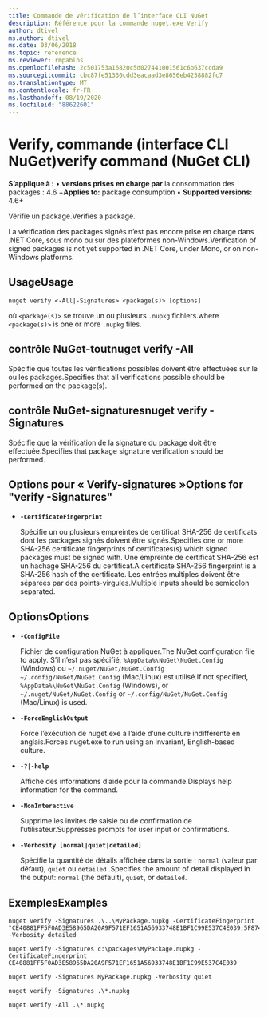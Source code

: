 ```yaml
---
title: Commande de vérification de l’interface CLI NuGet
description: Référence pour la commande nuget.exe Verify
author: dtivel
ms.author: dtivel
ms.date: 03/06/2018
ms.topic: reference
ms.reviewer: rmpablos
ms.openlocfilehash: 2c501753a16820c5d027441001561c6b637ccda9
ms.sourcegitcommit: cbc87fe51330cdd3eacaad3e8656eb4258882fc7
ms.translationtype: MT
ms.contentlocale: fr-FR
ms.lasthandoff: 08/19/2020
ms.locfileid: "88622601"
---
```

# <a name="verify-command-nuget-cli"></a><span data-ttu-id="1d135-103">Verify, commande (interface CLI NuGet)</span><span class="sxs-lookup"><span data-stu-id="1d135-103">verify command (NuGet CLI)</span></span>

<span data-ttu-id="1d135-104">**S’applique à :** &bullet; **versions prises en charge par** la consommation des packages : 4.6 +</span><span class="sxs-lookup"><span data-stu-id="1d135-104">**Applies to:** package consumption &bullet; **Supported versions:** 4.6+</span></span>

<span data-ttu-id="1d135-105">Vérifie un package.</span><span class="sxs-lookup"><span data-stu-id="1d135-105">Verifies a package.</span></span>

<span data-ttu-id="1d135-106">La vérification des packages signés n’est pas encore prise en charge dans .NET Core, sous mono ou sur des plateformes non-Windows.</span><span class="sxs-lookup"><span data-stu-id="1d135-106">Verification of signed packages is not yet supported in .NET Core, under Mono, or on non-Windows platforms.</span></span>

## <a name="usage"></a><span data-ttu-id="1d135-107">Usage</span><span class="sxs-lookup"><span data-stu-id="1d135-107">Usage</span></span>

```cli
nuget verify <-All|-Signatures> <package(s)> [options]
```

<span data-ttu-id="1d135-108">où `<package(s)>` se trouve un ou plusieurs `.nupkg` fichiers.</span><span class="sxs-lookup"><span data-stu-id="1d135-108">where `<package(s)>` is one or more `.nupkg` files.</span></span>

## <a name="nuget-verify--all"></a><span data-ttu-id="1d135-109">contrôle NuGet-tout</span><span class="sxs-lookup"><span data-stu-id="1d135-109">nuget verify -All</span></span>

<span data-ttu-id="1d135-110">Spécifie que toutes les vérifications possibles doivent être effectuées sur le ou les packages.</span><span class="sxs-lookup"><span data-stu-id="1d135-110">Specifies that all verifications possible should be performed on the package(s).</span></span>

## <a name="nuget-verify--signatures"></a><span data-ttu-id="1d135-111">contrôle NuGet-signatures</span><span class="sxs-lookup"><span data-stu-id="1d135-111">nuget verify -Signatures</span></span>

<span data-ttu-id="1d135-112">Spécifie que la vérification de la signature du package doit être effectuée.</span><span class="sxs-lookup"><span data-stu-id="1d135-112">Specifies that package signature verification should be performed.</span></span>

## <a name="options-for-verify--signatures"></a><span data-ttu-id="1d135-113">Options pour « Verify-signatures »</span><span class="sxs-lookup"><span data-stu-id="1d135-113">Options for "verify -Signatures"</span></span>

- **`-CertificateFingerprint`**

  <span data-ttu-id="1d135-114">Spécifie un ou plusieurs empreintes de certificat SHA-256 de certificats dont les packages signés doivent être signés.</span><span class="sxs-lookup"><span data-stu-id="1d135-114">Specifies one or more SHA-256 certificate fingerprints of certificates(s) which signed packages must be signed with.</span></span> <span data-ttu-id="1d135-115">Une empreinte de certificat SHA-256 est un hachage SHA-256 du certificat.</span><span class="sxs-lookup"><span data-stu-id="1d135-115">A certificate SHA-256 fingerprint is a SHA-256 hash of the certificate.</span></span> <span data-ttu-id="1d135-116">Les entrées multiples doivent être séparées par des points-virgules.</span><span class="sxs-lookup"><span data-stu-id="1d135-116">Multiple inputs should be semicolon separated.</span></span>

## <a name="options"></a><span data-ttu-id="1d135-117">Options</span><span class="sxs-lookup"><span data-stu-id="1d135-117">Options</span></span>

- **`-ConfigFile`**

  <span data-ttu-id="1d135-118">Fichier de configuration NuGet à appliquer.</span><span class="sxs-lookup"><span data-stu-id="1d135-118">The NuGet configuration file to apply.</span></span> <span data-ttu-id="1d135-119">S’il n’est pas spécifié, `%AppData%\NuGet\NuGet.Config` (Windows) ou `~/.nuget/NuGet/NuGet.Config` `~/.config/NuGet/NuGet.Config` (Mac/Linux) est utilisé.</span><span class="sxs-lookup"><span data-stu-id="1d135-119">If not specified, `%AppData%\NuGet\NuGet.Config` (Windows), or `~/.nuget/NuGet/NuGet.Config` or `~/.config/NuGet/NuGet.Config` (Mac/Linux) is used.</span></span>

- **`-ForceEnglishOutput`**

  <span data-ttu-id="1d135-120">Force l’exécution de nuget.exe à l’aide d’une culture indifférente en anglais.</span><span class="sxs-lookup"><span data-stu-id="1d135-120">Forces nuget.exe to run using an invariant, English-based culture.</span></span>

- **`-?|-help`**

  <span data-ttu-id="1d135-121">Affiche des informations d’aide pour la commande.</span><span class="sxs-lookup"><span data-stu-id="1d135-121">Displays help information for the command.</span></span>

- **`-NonInteractive`**

  <span data-ttu-id="1d135-122">Supprime les invites de saisie ou de confirmation de l’utilisateur.</span><span class="sxs-lookup"><span data-stu-id="1d135-122">Suppresses prompts for user input or confirmations.</span></span>

- **`-Verbosity [normal|quiet|detailed]`**

  <span data-ttu-id="1d135-123">Spécifie la quantité de détails affichée dans la sortie : `normal` (valeur par défaut), `quiet` ou `detailed` .</span><span class="sxs-lookup"><span data-stu-id="1d135-123">Specifies the amount of detail displayed in the output: `normal` (the default), `quiet`, or `detailed`.</span></span>

## <a name="examples"></a><span data-ttu-id="1d135-124">Exemples</span><span class="sxs-lookup"><span data-stu-id="1d135-124">Examples</span></span>

```cli
nuget verify -Signatures .\..\MyPackage.nupkg -CertificateFingerprint "CE40881FF5F0AD3E58965DA20A9F571EF1651A56933748E1BF1C99E537C4E039;5F874AAF47BCB268A19357364E7FBB09D6BF9E8A93E1229909AC5CAC865802E2" -Verbosity detailed

nuget verify -Signatures c:\packages\MyPackage.nupkg -CertificateFingerprint CE40881FF5F0AD3E58965DA20A9F571EF1651A56933748E1BF1C99E537C4E039

nuget verify -Signatures MyPackage.nupkg -Verbosity quiet

nuget verify -Signatures .\*.nupkg

nuget verify -All .\*.nupkg

```